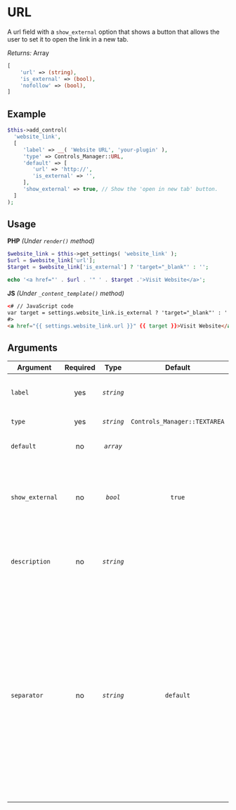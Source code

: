 # URL
A url field with a `show_external` option that shows a button that allows the user to set it to open the link in a new tab.

*Returns:* Array
```php
[
    'url' => (string),
    'is_external' => (bool),
    'nofollow' => (bool),
]
```

## Example

```php
$this->add_control(
  'website_link',
  [
     'label' => __( 'Website URL', 'your-plugin' ),
     'type' => Controls_Manager::URL,
     'default' => [
        'url' => 'http://',
        'is_external' => '',
     ],
     'show_external' => true, // Show the 'open in new tab' button.
  ]
);
```

## Usage

**PHP** *(Under `render()` method)*
```php
$website_link = $this->get_settings( 'website_link' );
$url = $website_link['url'];
$target = $website_link['is_external'] ? 'target="_blank"' : '';

echo '<a href="' . $url . '" ' . $target .'>Visit Website</a>';
```

**JS** *(Under `_content_template()` method)*
```html
<# // JavaScript code 
var target = settings.website_link.is_external ? 'target="_blank"' : '';
#>
<a href="{{ settings.website_link.url }}" {{ target }}>Visit Website</a>
```

## Arguments

Argument           | Required   | Type         | Default                      | Description
------------       | :--------: | :------:     | :--------------------------: | ---------------------------------------------
`label`            | yes        | *`string`*   |                              | The label of the control - displayed next to it
`type`             | yes        | *`string`*   | `Controls_Manager::TEXTAREA` | The type of the control
`default`          | no         | *`array`*    |                              | The default value of the control
`show_external`    | no         | *`bool`*     | `true`                       | Shows a toggle button that allows user to set it to open the link in a new tab
`description`      | no         | *`string`*   |                              | A description text to display below the control
`separator`        | no         | *`string`*   | `default`                    | Set the position of the control separator. `default` means that the separator will be posited depending on the control type. `before` or `after` will force the separator position before/after the control. `none` will hide the separator
